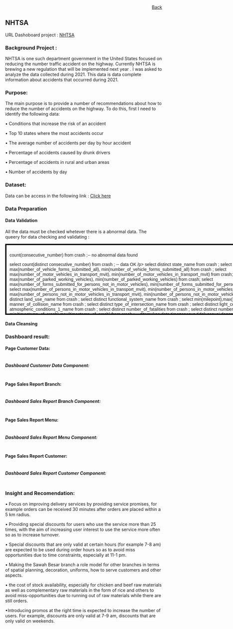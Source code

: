 <p align="right"> <a href="https://achmadirfana.github.io/portofolio/portfolio-NHTSA.html">Back</a></p>


<h2> NHTSA</h2>
<p> URL Dashoboard project : <a href="https://app.powerbi.com/view?r=eyJrIjoiMjI5NDY4NGMtNjg2Zi00ZjA1LWI4Y2UtYWJjOTNhZDYxNmU0IiwidCI6ImRmODY3OWNkLWE4MGUtNDVkOC05OWFjLWM4M2VkN2ZmOTVhMCJ9">NHTSA</a></p>
<h3> Background Project :</h3>
<p> NHTSA is one such department government in the United States focused on reducing the number
traffic accident on the highway.
Currently NHTSA is brewing a new regulation that will be implemented next year
. I was asked to
analyze the data collected during 2021. This data is data
complete information about accidents that occurred during 2021.</p>
<h3>Purpose:</h3>
<p> The main purpose is to provide a number of recommendations
about how to reduce the number of accidents on the highway. To do this,
first I  need to identify the following data:</p>
<p>•  Conditions that increase the risk of an accident </p>
<p>•  Top 10 states where the most accidents occur </p>
<p>•  The average number of accidents per day by hour accident </p>
<p>•  Percentage of accidents caused by drunk drivers </p>
<p>•  Percentage of accidents in rural and urban areas </p>
<p>•  Number of accidents by day </p>


<h3>Dataset:</h3>
<p>Data can be access in the following link : <a href="https://drive.google.com/file/d/1wiFf1VpFRXXUz9XpHjb--6vFDoNiCVDK/view?usp=sharing">Click here</a></p>
<h3>Data Preparation</h3>
<h4>Data Validation</h4>
<p> All the data must be checked whetever there is a abnormal data. The  queery for data checking and validating :</p>

 
  
  <div style="height:200px;width:1000px;overflow:auto;border:4px solid black;padding:2%">
<p style="font-family: Arial";text-align: center> count(consecutive_number) from crash ;-- no abnormal data found </p>
<p style="font-family: Arial";text-align: center> select count(distinct consecutive_number) from crash ; -- data OK /p>
select  distinct state_name from crash ;
select  max(number_of_vehicle_forms_submitted_all), min(number_of_vehicle_forms_submitted_all) from crash ;
select  max(number_of_motor_vehicles_in_transport_mvit), min(number_of_motor_vehicles_in_transport_mvit) from crash;
select  max(number_of_parked_working_vehicles), min(number_of_parked_working_vehicles) from crash;
select  max(number_of_forms_submitted_for_persons_not_in_motor_vehicles), min(number_of_forms_submitted_for_persons_not_in_motor_vehicles) from crash  ;
select  max(number_of_persons_in_motor_vehicles_in_transport_mvit), min(number_of_persons_in_motor_vehicles_in_transport_mvit) from crash ;
select  max(number_of_persons_not_in_motor_vehicles_in_transport_mvit), min(number_of_persons_not_in_motor_vehicles_in_transport_mvit) from crash ;
select distinct land_use_name from crash ;
select distinct functional_system_name from crash ;
select min(milepoint),max(milepoint) from crash ;
select distinct manner_of_collision_name from crash ;
select distinct type_of_intersection_name from crash   ;
select distinct light_condition_name from crash ;
select distinct atmospheric_conditions_1_name from crash ;
select distinct number_of_fatalities from crash   ;
select distinct number_of_drunk_drivers from crash  ;
select min(timestamp_of_crash),max(timestamp_of_crash) from crash  ; -- ditemukan data timezonenya tidak sesuai dengan lokal time state amerika dan ada sebagian data di luar tahun 2021


</div>





<h4>Data Cleansing</h4>
<h3>Dashboard result:</h3>
<h4>Page Customer Data:</h4>
<p align="center"> 
<img src="fsp1.png" class="img-fluid" alt="">  
</p>
<h5>Dashboard Customer Data Component:</h5>
<p align="center"> 
<img src="fsp1s.png" class="img-fluid" alt="">  
</p>
<h4>Page Sales Report Branch:</h4>
<p align="center"> 
<img src="fsp2.png" class="img-fluid" alt="">  
</p>
<h5>Dashboard Sales Report Branch Component:</h5>
<p align="center"> 
<img src="fsp2s.png" class="img-fluid" alt="">  
</p>
<h4>Page Sales Report Menu:</h4>
<p align="center"> 
<img src="fsp3.png" class="img-fluid" alt="">  
</p>
<h5>Dashboard Sales Report Menu Component:</h5>
<p align="center"> 
<img src="fsp3s.png" class="img-fluid" alt="">  
</p>
<h4>Page Sales Report Customer:</h4>
<p align="center"> 
<img src="fsp4.png" class="img-fluid" alt="">  
</p>
<h5>Dashboard Sales Report Customer Component:</h5>
<p align="center"> 
<img src="fsp4s.png" class="img-fluid" alt="">  
</p>
<h3>Insight and Recomendation:</h3>
<p>• Focus on improving delivery services by providing service promises, for example orders can be received 30 minutes after orders are placed within a 5 km radius. </p>
<p>• Providing special discounts for users who use the service more than 25 times, with the aim of increasing user interest to use the service more often so as to increase turnover.</p>

<p>• Special discounts that are only valid at certain hours (for example 7-8 am) are expected to be used during order hours so as to avoid miss opportunities due to time constraints, especially at 11-1 pm.</p>
<p>• Making the Sawah Besar branch a role model for other branches in terms of spatial planning, decoration, uniforms, how to serve customers and other aspects.</p>
<p>• the cost of stock availability, especially for chicken and beef raw materials as well as complementary raw materials in the form of rice and others to avoid miss-opportunities due to running out of raw materials while there are still orders.</p>
<p>•Introducing promos at the right time is expected to increase the number of users. For example, discounts are only valid at 7-9 am, discounts that are only valid on weekends.</p>

